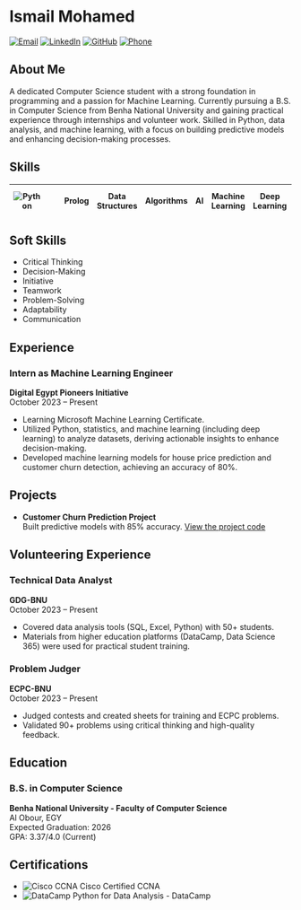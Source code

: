 # Ismail Mohamed

[![Email](https://img.shields.io/badge/Email-ismailalhetimi@gmail.com-blue)](mailto:ismailalhetimi@gmail.com)
[![LinkedIn](https://img.shields.io/badge/LinkedIn-ismail%20al%20hetimi-blue)](https://www.linkedin.com/in/ismail-al-hetimi)
[![GitHub](https://img.shields.io/badge/GitHub-IsmailMohamed010-blue)](https://github.com/IsmailMohamed010)
[![Phone](https://img.shields.io/badge/Phone-+20%20109%20808%208514-blue)](tel:+201098088514)

## About Me

A dedicated Computer Science student with a strong foundation in programming and a passion for Machine Learning. Currently pursuing a B.S. in Computer Science from Benha National University and gaining practical experience through internships and volunteer work. Skilled in Python, data analysis, and machine learning, with a focus on building predictive models and enhancing decision-making processes.

## Skills

| <img src="images/python.pngg" alt="Python" width="20"> | <img src="images/c-.png" alt="C++" width="20"> | <img src="images/sql-server.png" alt="SQL" width="20"> | Prolog | Data Structures | Algorithms | AI | Machine Learning | Deep Learning | <img src="images/github.png" alt="GitHub" width="20"> | <img src="images/Numpy.svg" alt="NumPy" width="20"> | <img src="images/Pandas.svg" alt="Pandas" width="20"> | <img src="images/seaborn-seeklogo.png" alt="Seaborn" width="20"> | <img src="images/scikit-learn.svg" alt="Scikit-learn" width="20"> | <img src="images/Pytorch.svg" alt="PyTorch" width="20"> |
|-------------------------------------------------------|-------------------------------------------------|-------------------------------------------------|-----------------------------------------------------|------------------|--------------|----|------------------|----------------|-------------------------------------------------------|-------------------------------------------------------|-------------------------------------------------------|-------------------------------------------------------|------------------------------------------------------------|------------------------------------------------------------|

## Soft Skills

- Critical Thinking
- Decision-Making
- Initiative
- Teamwork
- Problem-Solving
- Adaptability
- Communication

## Experience

### Intern as Machine Learning Engineer
**Digital Egypt Pioneers Initiative**  
October 2023 – Present

- Learning Microsoft Machine Learning Certificate.
- Utilized Python, statistics, and machine learning (including deep learning) to analyze datasets, deriving actionable insights to enhance decision-making.
- Developed machine learning models for house price prediction and customer churn detection, achieving an accuracy of 80%.

## Projects

- **Customer Churn Prediction Project**  
  Built predictive models with 85% accuracy. [View the project code](https://github.com/IsmailMohamed010/customer-churn-prediction)

## Volunteering Experience

### Technical Data Analyst
**GDG-BNU**  
October 2023 – Present

- Covered data analysis tools (SQL, Excel, Python) with 50+ students.
- Materials from higher education platforms (DataCamp, Data Science 365) were used for practical student training.

### Problem Judger
**ECPC-BNU**  
October 2023 – Present

- Judged contests and created sheets for training and ECPC problems.
- Validated 90+ problems using critical thinking and high-quality feedback.

## Education

### B.S. in Computer Science
**Benha National University - Faculty of Computer Science**  
Al Obour, EGY  
Expected Graduation: 2026  
GPA: 3.37/4.0 (Current)

## Certifications

- <img src="images/cisco-ccna.svg" alt="Cisco CCNA" width="20"> Cisco Certified CCNA
- <img src="images/datacamp.svg" alt="DataCamp" width="20"> Python for Data Analysis - DataCamp
